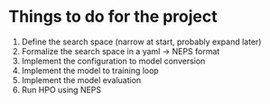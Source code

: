 # Things to do for the project

1. Define the search space (narrow at start, probably expand later)
2. Formalize the search space in a yaml -> NEPS format
3. Implement the configuration to model conversion
4. Implement the model to training loop
5. Implement the model evaluation
6. Run HPO using NEPS
